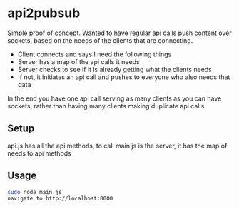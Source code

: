 # api2pubsub

Simple proof of concept.  Wanted to have regular api calls push content over sockets, based on the needs of the clients that are connecting.

* Client connects and says I need the following things
* Server has a map of the api calls it needs
* Server checks to see if it is already getting what the clients needs
* If not, it initiates an api call and pushes to everyone who also needs that data

In the end you have one api call serving as many clients as you can have sockets, rather than having many clients making duplicate api calls.


## Setup

api.js has all the api methods, to call
main.js is the server, it has the map of needs to api methods

## Usage

```bash
sudo node main.js
navigate to http://localhost:8000
```
